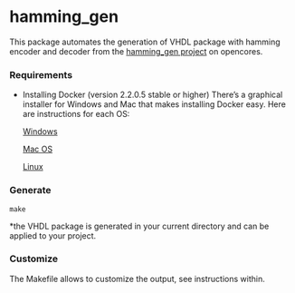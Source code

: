 # hamming_gen

This package automates the generation of VHDL package with hamming encoder and decoder from the [hamming_gen project](https://opencores.org/projects/hamming_gen) on opencores. 

### Requirements

- Installing Docker (version 2.2.0.5 stable or higher)
There’s a graphical installer for Windows and Mac that makes installing Docker easy. Here are instructions for each OS:

    [Windows](https://docs.docker.com/docker-for-windows/install/)

    [Mac OS](https://docs.docker.com/docker-for-mac/install/)

    [Linux](https://docs.docker.com/engine/installation/linux/docker-ce/ubuntu/)

### Generate

`make`

*the VHDL package is generated in your current directory and can be applied to your project.

### Customize

The Makefile allows to customize the output, see instructions within.